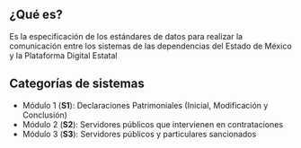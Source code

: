 <h2>¿Qué es?</h2>
<p>Es la especificación de los estándares de datos para realizar la comunicación entre los sistemas de las dependencias del Estado de México y la Plataforma Digital Estatal</p>

<h2>Categorías de sistemas</h2>
<ul>
  <li>Módulo 1 (<b>S1</b>): Declaraciones Patrimoniales (Inicial, Modificación y Conclusión)</li>
  <li>Módulo 2 (<b>S2</b>): Servidores públicos que intervienen en contrataciones</li>
  <li>Módulo 3 (<b>S3</b>): Servidores públicos y particulares sancionados</li>
</ul>
